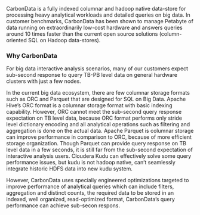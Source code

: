 CarbonData is a fully indexed columnar and hadoop native data-store for processing heavy analytical workloads and detailed queries on big data. In customer benchmarks, CarbonData has been shown to manage Petabyte of data running on extraordinarily low-cost hardware and answers queries around 10 times faster than the current open source solutions (column-oriented SQL on Hadoop data-stores). 

### Why CarbonData
For big data interactive analysis scenarios, many of our customers expect sub-second response to query TB-PB level data on general hardware clusters with just a few nodes. 

In the current big data ecosystem, there are few columnar storage formats such as ORC and Parquet that are designed for SQL on Big Data.
Apache Hive’s ORC format is a columnar storage format with basic indexing capability. However, ORC cannot meet the sub-second query response expectation on TB level data, because ORC format performs only stride level dictionary encoding and all analytical operations such as filtering and aggregation is done on the actual data. 
Apache Parquet is columnar storage can improve performance in comparison to ORC, because of more efficient storage organization. Though Parquet can provide query response on TB level data in a few seconds, it is still far from the sub-second expectation of interactive analysis users.
Cloudera Kudu can effectively solve some query performance issues, but kudu is not hadoop native, can’t seamlessly integrate historic HDFS data into new kudu system.

However, CarbonData uses specially engineered optimizations targeted to improve performance of analytical queries which can include filters, aggregation and distinct counts, the required data to be stored in an indexed, well organized, read-optimized format, CarbonData’s query performance can achieve sub-secon respons.

